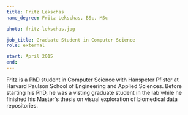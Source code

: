```yaml
---
title: Fritz Lekschas
name_degree: Fritz Lekschas, BSc, MSc

photo: fritz-lekschas.jpg

job_title: Graduate Student in Computer Science
role: external

start: April 2015
end:
---
```

Fritz is a PhD student in Computer Science with Hanspeter Pfister at Harvard Paulson School of Engineering and Applied Sciences. Before starting his PhD, he was a visting graduate student in the lab while he finished his Master's thesis on visual exploration of biomedical data repositories.